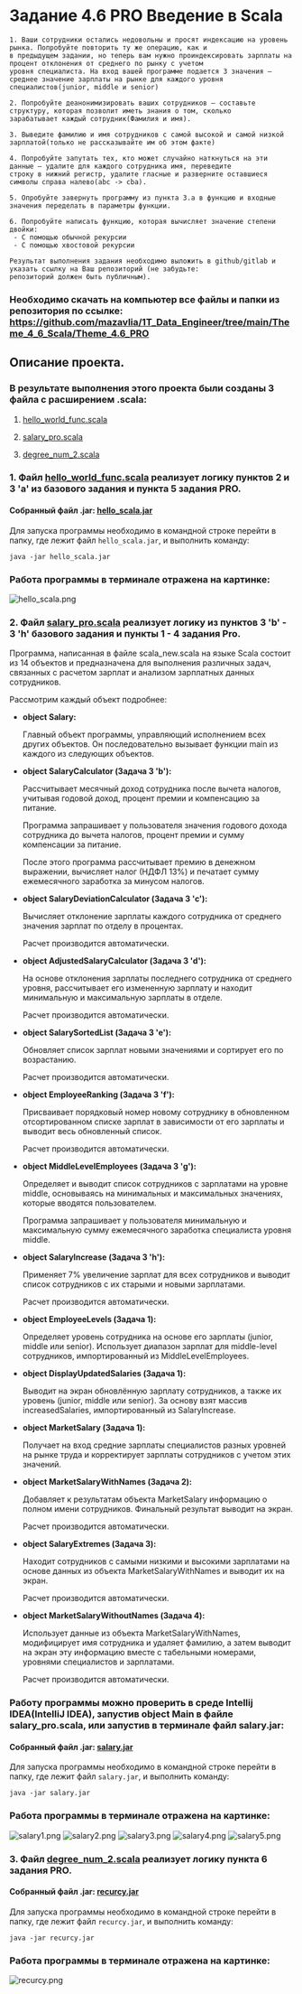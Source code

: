 # Задание 4.6 PRO Введение в Scala
```
1. Ваши сотрудники остались недовольны и просят индексацию на уровень рынка. Попробуйте повторить ту же операцию, как и 
в предыдущем задании, но теперь вам нужно проиндексировать зарплаты на процент отклонения от среднего по рынку с учетом 
уровня специалиста. На вход вашей программе подается 3 значения – среднее значение зарплаты на рынке для каждого уровня 
специалистов(junior, middle и senior)

2. Попробуйте деанонимизировать ваших сотрудников – составьте структуру, которая позволит иметь знания о том, сколько 
зарабатывает каждый сотрудник(Фамилия и имя).

3. Выведите фамилию и имя сотрудников с самой высокой и самой низкой зарплатой(только не рассказывайте им об этом факте)

4. Попробуйте запутать тех, кто может случайно наткнуться на эти данные – удалите для каждого сотрудника имя, переведите 
строку в нижний регистр, удалите гласные и разверните оставшиеся символы справа налево(abc -> cba).

5. Опробуйте завернуть программу из пункта 3.а в функцию и входные значения переделать в параметры функции.

6. Попробуйте написать функцию, которая вычисляет значение степени двойки:
 - С помощью обычной рекурсии
 - С помощью хвостовой рекурсии 

Результат выполнения задания необходимо выложить в github/gitlab и указать ссылку на Ваш репозиторий (не забудьте: 
репозиторий должен быть публичным).
```
### Необходимо скачать на компьютер все файлы и папки из репозитория по ссылке: https://github.com/mazavlia/1T_Data_Engineer/tree/main/Theme_4_6_Scala/Theme_4.6_PRO

## Описание проекта.

### В результате выполнения этого проекта были созданы 3 файла с расширением .scala:

1. [hello_world_func.scala](Scala_intro%2Fsrc%2Fmain%2Fscala%2Fhello_world_func.scala)

2. [salary_pro.scala](Scala_intro%2Fsrc%2Fmain%2Fscala%2Fsalary_pro.scala)

3. [degree_num_2.scala](Scala_intro%2Fsrc%2Fmain%2Fscala%2Fdegree_num_2.scala)

### 1. Файл [hello_world_func.scala](Scala_intro%2Fsrc%2Fmain%2Fscala%2Fhello_world_func.scala) реализует логику пунктов 2 и 3 'a' из базового задания и пункта 5 задания PRO.

#### Собранный файл .jar: [hello_scala.jar](hello_scala.jar)

Для запуска программы необходимо в командной строке перейти в папку, где лежит файл ```hello_scala.jar```, и выполнить команду:

```java -jar hello_scala.jar```

### Работа программы в терминале отражена на картинке:
![hello_scala.png](pictures%2Fhello_scala.png)

### 2. Файл [salary_pro.scala](Scala_intro%2Fsrc%2Fmain%2Fscala%2Fsalary_pro.scala) реализует логику из пунктов 3 'b' - 3 'h' базового задания и пункты 1 - 4 задания Pro.

Программа, написанная в файле scala_new.scala на языке Scala состоит из 14 объектов и предназначена для выполнения различных задач, связанных с расчетом зарплат и анализом зарплатных данных сотрудников. 

Рассмотрим каждый объект подробнее:

+ **object Salary:**

    Главный объект программы, управляющий исполнением всех других объектов. Он последовательно вызывает функции main из каждого из следующих объектов.

+ **object SalaryCalculator (Задача 3 'b'):**

    Рассчитывает месячный доход сотрудника после вычета налогов, учитывая годовой доход, процент премии и компенсацию за питание.

    Программа запрашивает у пользователя значения годового дохода сотрудника до вычета налогов, процент премии и сумму компенсации за питание.

    После этого программа рассчитывает премию в денежном выражении, вычисляет налог (НДФЛ 13%) и печатает сумму ежемесячного заработка за минусом налогов. 

+ **object SalaryDeviationCalculator (Задача 3 'c'):**
    
    Вычисляет отклонение зарплаты каждого сотрудника от среднего значения зарплат по отделу в процентах.
    
    Расчет производится автоматически.

+ **object AdjustedSalaryCalculator (Задача 3 'd'):** 

    На основе отклонения зарплаты последнего сотрудника от среднего уровня, рассчитывает его измененную зарплату и находит минимальную и максимальную зарплаты в отделе.

    Расчет производится автоматически.

+ **object SalarySortedList (Задача 3 'e'):**

    Обновляет список зарплат новыми значениями и сортирует его по возрастанию.

    Расчет производится автоматически.

+ **object EmployeeRanking  (Задача 3 'f'):**

    Присваивает порядковый номер новому сотруднику в обновленном отсортированном списке зарплат в зависимости от его зарплаты и выводит весь обновленный список.

    Расчет производится автоматически.

+ **object MiddleLevelEmployees (Задача 3 'g'):**

    Определяет и выводит список сотрудников с зарплатами на уровне middle, основываясь на минимальных и максимальных значениях, которые вводятся пользователем.

    Программа запрашивает у пользователя минимальную и максимальную сумму ежемесячного заработка специалиста уровня middle.

+ **object SalaryIncrease (Задача 3 'h'):**

    Применяет 7% увеличение зарплат для всех сотрудников и выводит список сотрудников с их старыми и новыми зарплатами.

    Расчет производится автоматически.

+ **object EmployeeLevels (Задача 1):**

    Определяет уровень сотрудника на основе его зарплаты (junior, middle или senior). Использует диапазон зарплат для middle-level сотрудников, импортированный из MiddleLevelEmployees.

+ **object DisplayUpdatedSalaries (Задача 1):** 

    Выводит на экран обновлённую зарплату сотрудников, а также их уровень (junior, middle или senior). За основу взят массив increasedSalaries, импортированный из SalaryIncrease.

+ **object MarketSalary (Задача 1):**

    Получает на вход средние зарплаты специалистов разных уровней на рынке труда и корректирует зарплаты сотрудников с учетом этих значений.

+ **object MarketSalaryWithNames (Задача 2):**

    Добавляет к результатам объекта MarketSalary информацию о полном имени сотрудников. Финальный результат выводит на экран.

    Расчет производится автоматически.

+ **object SalaryExtremes (Задача 3):** 

    Находит сотрудников с самыми низкими и высокими зарплатами на основе данных из объекта MarketSalaryWithNames и выводит их на экран.

    Расчет производится автоматически.

+ **object MarketSalaryWithoutNames (Задача 4):** 

    Использует данные из объекта MarketSalaryWithNames, модифицирует имя сотрудника и удаляет фамилию, а затем выводит на экран эту информацию вместе с табельными номерами, уровнями специалистов и зарплатами.

    Расчет производится автоматически.

### Работу программы можно проверить в среде Intellij IDEA(IntelliJ IDEA), запустив object Main в файле salary_pro.scala, или запустив в терминале файл salary.jar:

#### Собранный файл .jar: [salary.jar](salary.jar)

Для запуска программы необходимо в командной строке перейти в папку, где лежит файл ```salary.jar```, и выполнить команду:

```java -jar salary.jar```

### Работа программы в терминале отражена на картинке:

![salary1.png](pictures%2Fsalary1.png)
![salary2.png](pictures%2Fsalary2.png)
![salary3.png](pictures%2Fsalary3.png)
![salary4.png](pictures%2Fsalary4.png)
![salary5.png](pictures%2Fsalary5.png)

### 3. Файл [degree_num_2.scala](Scala_intro%2Fsrc%2Fmain%2Fscala%2Fdegree_num_2.scala) реализует логику пункта 6 задания PRO.

#### Собранный файл .jar: [recurcy.jar](recurcy.jar)

Для запуска программы необходимо в командной строке перейти в папку, где лежит файл ```recurcy.jar```, и выполнить команду:

```java -jar recurcy.jar```

### Работа программы в терминале отражена на картинке:
![recurcy.png](pictures%2Frecurcy.png)